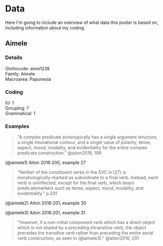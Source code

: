 # Data



Here I'm going to include an overview of what data this poster is based on, including information about my coding.

## Aimele
### Details
Glottocode: aime1238 <br> 
Family: Aimele <br>
Macroarea: Papunesia

### Coding
IU: 1 <br> Grouping: ? <br> Grammatical: 1

### Examples

> "A complex predicate prototypically has a single argument structure, a single intonational contour, and a single value of polarity, tense, aspect, mood, modality, and evidentiality for the entire complex predicate construction." 
@aiton2016, 199

(@aimele1) Aiton 2016:200, example 27
<!-- # ```{r, echo=FALSE} -->
<!-- # gloss_example(transliteration = "ko:dulu sulo:bo-mo: wElE sE:-ja:", -->
<!-- #               glosses = "downward NAME-DAT shout say-PST", -->
<!-- #               free_translation = "I shouted it down to Solo:bu.") -->
<!-- # ``` -->

> "Neither of the constituent verbs in the SVC in (27) is morphologically-marked as subordinate to a final verb. Instead, each verb is uninflected, except for the final verb, which bears predicatemarkers such as tense, aspect, mood, modality, and evidentiality."
p.201

(@aimele2) Aiton 2016:201, example 30
<!-- # ```{r, echo=FALSE} -->
<!-- #  -->
<!-- # gloss_example(transliteration = "nE: ti:PHE: o:ga: E-ja: o:gE: di a:nE:", -->
<!-- #               glosses = "1:SG afterwards pandanus seedling-ABS carry_in_bilum take go:PST", -->
<!-- #               free_translation = "I went after him, taking the pandanus seeds in a bilum.") -->
<!-- # ``` -->

(@aimele3) Aiton 2016:201, example 31
<!-- # ```{r, echo=FALSE} -->
<!-- # gloss_example(transliteration = "sugu:lu: Ena: hEna: do:ga: dijE:=bi: kEi", -->
<!-- #               glosses = "school that:ABS go house:ABS build=DEL.IMP ASSER", -->
<!-- #               free_translation = "Go build that building for the school!") -->
<!-- # ``` -->

> "However, if a non-initial component verb which has a direct object which is not shared by a preceding intransitive verb, the object precedes the transitive verb rather than preceding the entire serial verb construction, as seen in (@aimele3)."
@aiton2016, 201


